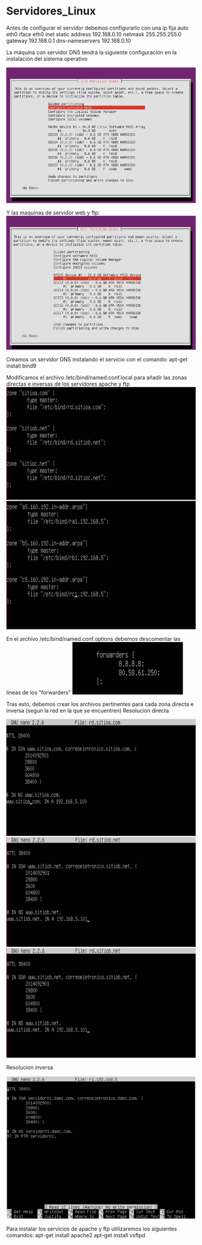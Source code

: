 # Servidores_Linux
Antes de configurar el servidor debemos configurarlo con una ip fija
auto eth0
iface eth0 inet static
address 192.168.0.10
netmask 255.255.255.0
gateway 192.168.0.1
dns-nameservers 192.168.0.10 

La máquina con servidor DNS tendrá la siguiente configuración en la instalación del sistema operativo

![Imagen](RAID0.PNG)

Y las maquinas de servidor web y ftp:
![Imagen](RAID5.PNG)

Creamos un servidor DNS instalando el servicio con el comando: apt-get install bind9

Modificamos el archivo /etc/bind/named.conf.local para añadir las zonas directas e inversas de los servidores apache y ftp
![Imagen](named-conf-local1.PNG)
![Imagen](named-conf-local2.PNG)

En el archivo /etc/bind/named.conf.options debemos descomentar las lineas de los "forwarders"
![Imagen](named-conf-options.PNG)

Tras esto, debemos crear los archivos pertinentes para cada zona directa e inversa (segun la red en la que se encuentren)
Resolucion directa

![Imagen](sitioa-com.png)
![Imagen](sitiob-net.png)
![Imagen](sitiob-net.png)

Resolucion inversa

![Imagen](ri.PNG)


Para instalar los servicios de apache y ftp utilizaremos los siguientes comandos:
apt-get install apache2
apt-get install vsftpd
